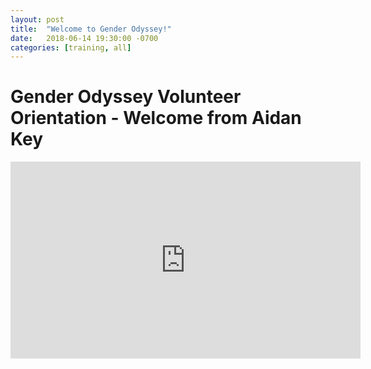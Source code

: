 ```yaml
---
layout: post
title:  "Welcome to Gender Odyssey!"
date:   2018-06-14 19:30:00 -0700
categories: [training, all]
---
```

# Gender Odyssey Volunteer Orientation - Welcome from Aidan Key

<iframe width="560" height="315" src="https://www.youtube.com/embed/3RJPwl56KoU?rel=0" frameborder="0" allow="autoplay; encrypted-media" allowfullscreen></iframe>
